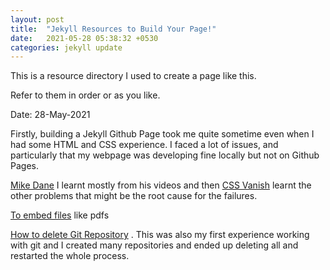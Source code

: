 ```yaml
---
layout: post
title:  "Jekyll Resources to Build Your Page!"
date:   2021-05-28 05:38:32 +0530
categories: jekyll update
---
```


This is a resource directory I used to create a page like this. 

Refer to them in order or as you like. 


Date: 28-May-2021

Firstly, building a Jekyll Github Page took me quite sometime even when I had some HTML and CSS experience. I faced a lot of issues, and particularly that my webpage was developing fine locally but not on Github Pages.

[Mike Dane](https://www.youtube.com/watch?v=gsYqPL9EFwQ) I learnt mostly from his videos and then [CSS Vanish](https://github.community/t/css-not-being-applied-in-pages/10466) learnt the other problems that might be the root cause for the failures. 


[To embed files](https://www.w3docs.com/snippets/html/how-to-embed-pdf-in-html.html) like pdfs 


[How to delete Git Repository](https://www.w3docs.com/snippets/git/how-to-delete-git-repository-created-with-init.html) . This was also my first experience working with git and I created many repositories and ended up deleting all and restarted the whole process. 
